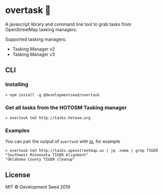 # overtask 📐

A javascript library and command line tool to grab tasks from OpenStreetMap tasking managers.

Supported tasking managers:
- Tasking Manager v2
- Tasking Manager v3

## CLI

### Installing
```
> npm install -g @developmentseed/overtask
```

### Get all tasks from the HOTOSM Tasking manager
```
> overtask tm3 http://tasks.hotosm.org
```

### Examples
You can pair the output of `overtask` with [jq](https://stedolan.github.io/jq/), for example
```
> overtask tm3 http://tasks.openstreetmap.us | jq .name | grep TIGER
"Southwest Minnesota TIGER Alignment"
"Oklahoma County TIGER cleanup"
```

## License
MIT © Development Seed 2019